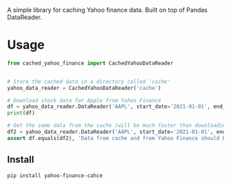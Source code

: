 A simple library for caching Yahoo finance data. Built on top of Pandas DataReader.

# Usage

```python
from cached_yahoo_finance import CachedYahooDataReader


# Store the cached data in a directory called 'cache'
yahoo_data_reader = CachedYahooDataReader('cache')

# Download stock data for Apple from Yahoo Finance
df = yahoo_data_reader.DataReader('AAPL', start_date='2021-01-01', end_date='2021-01-31')
print(df)

# Get the same data from the cache (will be much faster than downloading again)
df2 = yahoo_data_reader.DataReader('AAPL', start_date='2021-01-01', end_date='2021-01-31')
assert df.equals(df2), 'Data from cache and from Yahoo Finance should be the same'
```

## Install

```bash
pip install yahoo-finance-cahce
```